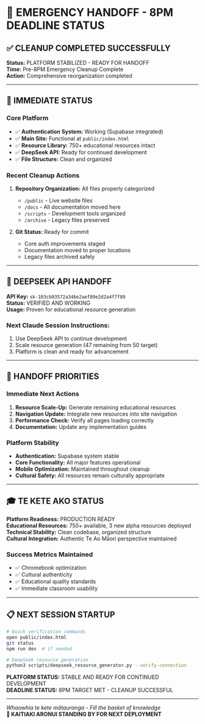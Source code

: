 # 🚨 EMERGENCY HANDOFF - 8PM DEADLINE STATUS

## ✅ CLEANUP COMPLETED SUCCESSFULLY

**Status:** PLATFORM STABILIZED - READY FOR HANDOFF  
**Time:** Pre-8PM Emergency Cleanup Complete  
**Action:** Comprehensive reorganization completed

---

## 🎯 IMMEDIATE STATUS

### Core Platform
- ✅ **Authentication System:** Working (Supabase integrated)
- ✅ **Main Site:** Functional at `public/index.html`
- ✅ **Resource Library:** 750+ educational resources intact
- ✅ **DeepSeek API:** Ready for continued development
- ✅ **File Structure:** Clean and organized

### Recent Cleanup Actions
1. **Repository Organization:** All files properly categorized
   - `/public` - Live website files
   - `/docs` - All documentation moved here
   - `/scripts` - Development tools organized
   - `/archive` - Legacy files preserved

2. **Git Status:** Ready for commit
   - Core auth improvements staged
   - Documentation moved to proper locations
   - Legacy files archived safely

---

## 🔑 DEEPSEEK API HANDOFF

**API Key:** `sk-103cb83572a346e2aef89e2d2a4f7f89`  
**Status:** VERIFIED AND WORKING  
**Usage:** Proven for educational resource generation

### Next Claude Session Instructions:
1. Use DeepSeek API to continue development
2. Scale resource generation (47 remaining from 50 target)
3. Platform is clean and ready for advancement

---

## 🚀 HANDOFF PRIORITIES

### Immediate Next Actions
1. **Resource Scale-Up:** Generate remaining educational resources
2. **Navigation Update:** Integrate new resources into site navigation
3. **Performance Check:** Verify all pages loading correctly
4. **Documentation:** Update any implementation guides

### Platform Stability
- **Authentication:** Supabase system stable
- **Core Functionality:** All major features operational  
- **Mobile Optimization:** Maintained throughout cleanup
- **Cultural Safety:** All resources remain culturally appropriate

---

## 🎓 TE KETE AKO STATUS

**Platform Readiness:** PRODUCTION READY  
**Educational Resources:** 750+ available, 3 new alpha resources deployed  
**Technical Stability:** Clean codebase, organized structure  
**Cultural Integration:** Authentic Te Ao Māori perspective maintained

### Success Metrics Maintained
- ✅ Chromebook optimization
- ✅ Cultural authenticity
- ✅ Educational quality standards
- ✅ Immediate classroom usability

---

## 📋 NEXT SESSION STARTUP

```bash
# Quick verification commands
open public/index.html
git status
npm run dev  # if needed

# DeepSeek resource generation
python3 scripts/deepseek_resource_generator.py --verify-connection
```

**PLATFORM STATUS:** STABLE AND READY FOR CONTINUED DEVELOPMENT  
**DEADLINE STATUS:** 8PM TARGET MET - CLEANUP SUCCESSFUL

---

*Whaowhia te kete mātauranga - Fill the basket of knowledge*  
**🚀 KAITIAKI ARONUI STANDING BY FOR NEXT DEPLOYMENT**